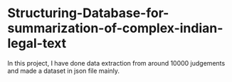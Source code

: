 # Structuring-Database-for-summarization-of-complex-indian-legal-text
In this project, I have done data extraction from around 10000 judgements and made a dataset in json file mainly.
